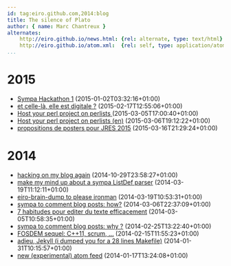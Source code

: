 ```yaml
---
id: tag:eiro.github.com,2014:blog
title: The silence of Plato
author: { name: Marc Chantreux }
alternates:
    http://eiro.github.io/news.html: {rel: alternate, type: text/html}
    http://eiro.github.io/atom.xml:  {rel: self, type: application/atom+xml}
...
```



# 2015

* [Sympa Hackathon 1](posts/2015/Sympa_Hackathon_1.html) (2015-01-02T03:32:16+01:00)
* [et celle-là, elle est digitale ?](posts/2015/et_celle_la_elle_est_digitale.html) (2015-02-17T12:55:06+01:00)
* [Host your perl project on perlists ](posts/2015/Host_your_perl_project_on_perlists.html) (2015-03-05T17:00:40+01:00)
* [Host your perl project on perlists (en)](posts/2015/Host_your_perl_project_on_perlists_en_.html) (2015-03-06T19:12:22+01:00)
* [propositions de posters pour JRES 2015](posts/2015/propositions_de_posters_pour_JRES_2015.html) (2015-03-16T21:29:24+01:00)

# 2014

* [hacking on my blog again](posts/2014/hacking_on_my_blog_again.html) (2014-10-29T23:58:27+01:00)
* [make my mind up about a sympa ListDef parser](posts/2014/make_my_mind_up_about_a_sympa_ListDef_parser.html) (2014-03-19T11:12:11+01:00)
* [eiro-brain-dump to please ironman](posts/2014/eiro-brain-dump_to_please_ironman.html) (2014-03-19T10:53:31+01:00)
* [sympa to comment blog posts: how?](posts/2014/sympa_to_comment_blog_posts_how_.html) (2014-03-06T22:37:09+01:00)
* [7 habitudes pour editer du texte efficacement](posts/2014/7_habitudes_pour_editer_du_texte_efficacement.html) (2014-03-05T10:58:35+01:00)
* [sympa to comment blog posts: why ?](posts/2014/sympa_to_comment_blog_posts_why_.html) (2014-02-25T13:22:40+01:00)
* [FOSDEM sequel: C++11, scrum, ...](posts/2014/FOSDEM_sequel_C_11_scrum_.html) (2014-02-15T11:55:23+01:00)
* [adieu, Jekyll (i dumped you for a 28 lines Makefile)](posts/2014/adieu_Jekyll_i_dumped_you_for_a_28_lines_Makefile_.html) (2014-01-31T10:15:57+01:00)
* [new (experimental) atom feed](posts/2014/new_experimental_atom_feed.html) (2014-01-17T13:24:08+01:00)

